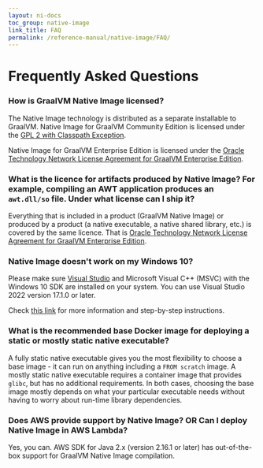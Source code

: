 ```yaml
---
layout: ni-docs
toc_group: native-image
link_title: FAQ
permalink: /reference-manual/native-image/FAQ/
---
```


# Frequently Asked Questions

### How is GraalVM Native Image licensed?

The Native Image technology is distributed as a separate installable to GraalVM.
Native Image for GraalVM Community Edition is licensed under the [GPL 2 with Classpath Exception](https://github.com/oracle/graal/blob/master/substratevm/LICENSE).

Native Image for GraalVM Enterprise Edition is licensed under the [Oracle Technology Network License Agreement for GraalVM Enterprise Edition](https://www.oracle.com/downloads/licenses/graalvm-otn-license.html).

### What is the licence for artifacts produced by Native Image? For example, compiling an AWT application produces an `awt.dll/so` file. Under what license can I ship it?

Everything that is included in a product (GraalVM Native Image) or produced by a product (a native executable, a native shared library, etc.) is covered by the same licence. That is [Oracle Technology Network License Agreement for GraalVM Enterprise Edition](https://www.oracle.com/downloads/licenses/graalvm-otn-license.html).

### Native Image doesn't work on my Windows 10?

Please make sure [Visual Studio](https://visualstudio.microsoft.com/vs/) and Microsoft Visual C++ (MSVC) with the Windows 10 SDK are installed on your system.
You can use Visual Studio 2022 version 17.1.0 or later.

Check [this link](https://medium.com/graalvm/using-graalvm-and-native-image-on-windows-10-9954dc071311) for more information and step-by-step instructions.

### What is the recommended base Docker image for deploying a static or mostly static native executable?

A fully static native executable gives you the most flexibility to choose a base image - it can run on anything including a `FROM scratch` image.
A mostly static native executable requires a container image that provides `glibc`, but has no additional requirements.
In both cases, choosing the base image mostly depends on what your particular executable needs without having to worry about run-time library dependencies.

###  Does AWS provide support by Native Image? OR Can I deploy Native Image in AWS Lambda?

Yes, you can. AWS SDK for Java 2.x (version 2.16.1 or later) has out-of-the-box support for GraalVM Native Image compilation.

<!-- ### Can I distribute a static native image built with GraalVM Enterprise Native Image?

If you statically link any GPL code into a native image with GraalVM Enterprise, you will be violating the licence.

### Does Native Image support Java AWT?

Answer goes here.

### Can I compile my Swing application ahead-of-time with GraalVM Native Image?

Answer goes here.

### Do I need to configure Native Image to be compatible with third-party libraries? 

Answer goes here. -->
